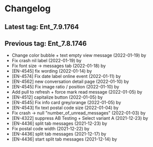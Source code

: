 # Changelog
## Latest tag: Ent_7.9.1764
## Previous tag: Ent_7.8.1746
* Change color bubble + text empty view message (2022-01-19) by <Jr>
* Fix crash nil label (2022-01-19) by <Jr>
* Fix font size -> messages tab (2022-01-18) by <Jr>
* [EN-4545] fix wording (2022-01-14) by <Jr>
* [EN-4574] Fix date label online event (2022-01-11) by <Jr>
* [EN-4562] new conversation detail page (2022-01-10) by <Jr>
* [EN-4545] Fix image ratio / position (2022-01-10) by <Jr>
* Add pull to refresh + force mark read message (2022-01-05) by <Jr>
* [EN-4512] capitalize button (2022-01-05) by <Jr>
* [EN-4545] Fix info card grey/orange (2022-01-05) by <Jr>
* [EN-4543] fix text postal code size (2022-01-04) by <Jr>
* Fix crash -> null "number_of_unread_messages" (2022-01-03) by <Jr>
* [EN-4322] suppress AB Testing + Select variant A (2021-12-23) by <Jr>
* [EN-4436] split tab messages (2021-12-23) by <Jr>
* Fix postal code width (2021-12-22) by <Jr>
* [EN-4436] split tab messages (2021-12-17) by <Jr>
* [EN-4436] start split tab messages (2021-12-14) by <Jr>
